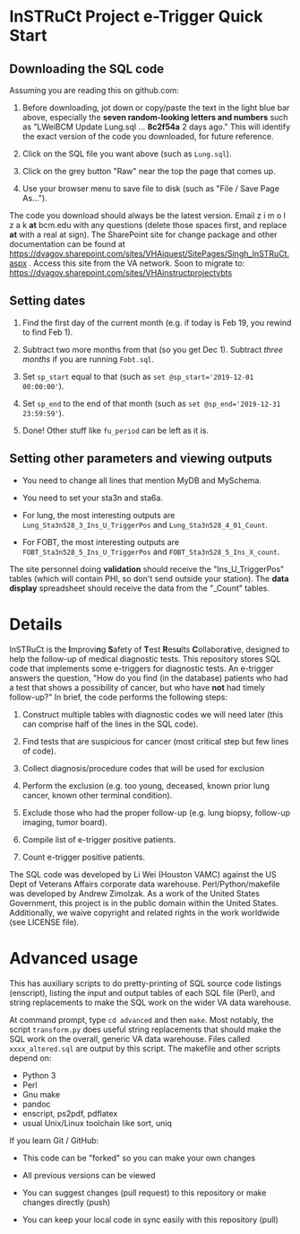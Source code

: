 InSTRuCt Project e-Trigger Quick Start
========

Downloading the SQL code
--------

Assuming you are reading this on github.com:

1. Before downloading, jot down or copy/paste the text in the light
blue bar above, especially the **seven random-looking letters and
numbers** such as "LWeiBCM Update Lung.sql ... **8c2f54a** 2 days
ago." This will identify the exact version of the code you downloaded,
for future reference.

2. Click on the SQL file you want above (such as `Lung.sql`).

3. Click on the grey button "Raw" near the top the page that comes up.

4. Use your browser menu to save file to disk (such as "File / Save
Page As...").

The code you download should always be the latest version. Email z i m
o l z a k **at** bcm.edu with any questions (delete those spaces
first, and replace **at** with a real at sign). The SharePoint site
for change package and other documentation can be found at
https://dvagov.sharepoint.com/sites/VHAiquest/SitePages/Singh_InSTRuCt.aspx
. Access this site from the VA network. Soon to migrate to:
https://dvagov.sharepoint.com/sites/VHAinstructprojectvbts

Setting dates
--------

1. Find the first day of the current month (e.g. if today is Feb 19,
you rewind to find Feb 1).

2. Subtract two more months from that (so you get Dec 1). Subtract *three months* if you are running `Fobt.sql`.

3. Set `sp_start` equal to that (such as `set @sp_start='2019-12-01 00:00:00'`).

4. Set `sp_end` to the end of that month (such as `set @sp_end='2019-12-31 23:59:59'`).

5. Done! Other stuff like `fu_period` can be left as it is.

Setting other parameters and viewing outputs
--------

- You need to change all lines that mention MyDB and MySchema.

- You need to set your sta3n and sta6a.

- For lung, the most interesting outputs are
`Lung_Sta3n528_3_Ins_U_TriggerPos` and `Lung_Sta3n528_4_01_Count`.
- For FOBT, the most interesting outputs are
`FOBT_Sta3n528_5_Ins_U_TriggerPos` and `FOBT_Sta3n528_5_Ins_X_count`.

The site personnel doing **validation** should receive the
"Ins_U_TriggerPos" tables (which will contain PHI, so don't send
outside your station). The **data display** spreadsheet should receive
the data from the "_Count" tables.


Details
========

InSTRuCt is the **I**mprovi**n**g **S**afety of **T**est
**R**es**u**lts **C**ollabora**t**ive, designed to help the follow-up
of medical diagnostic tests. This repository stores SQL code that
implements some e-triggers for diagnostic tests. An e-trigger answers
the question, "How do you find (in the database) patients who had a
test that shows a possibility of cancer, but who have **not** had
timely follow-up?" In brief, the code performs the following steps:

1. Construct multiple tables with diagnostic codes we will need later
(this can comprise half of the lines in the SQL code).

2. Find tests that are suspicious for cancer (most critical step but
few lines of code).

3. Collect diagnosis/procedure codes that will be used for exclusion

4. Perform the exclusion (e.g. too young, deceased, known prior lung
cancer, known other terminal condition).

5. Exclude those who had the proper follow-up (e.g. lung biopsy,
follow-up imaging, tumor board).

6. Compile list of e-trigger positive patients.

7. Count e-trigger positive patients.

The SQL code was developed by Li Wei (Houston VAMC) against the US
Dept of Veterans Affairs corporate data warehouse.
Perl/Python/makefile was developed by Andrew Zimolzak. As a work of
the United States Government, this project is in the public domain
within the United States. Additionally, we waive copyright and related
rights in the work worldwide (see LICENSE file).


Advanced usage
========

This has auxiliary scripts to do pretty-printing of SQL source code
listings (enscript), listing the input and output tables of each SQL
file (Perl), and string replacements to make the SQL work on the wider
VA data warehouse.

At command prompt, type `cd advanced` and then `make`. Most notably,
the script `transform.py` does useful string replacements that should
make the SQL work on the overall, generic VA data warehouse. Files
called `xxxx_altered.sql` are output by this script. The makefile and
other scripts depend on:

- Python 3
- Perl
- Gnu make
- pandoc
- enscript, ps2pdf, pdflatex
- usual Unix/Linux toolchain like sort, uniq

If you learn Git / GitHub:

- This code can be "forked" so you can make your own changes

- All previous versions can be viewed

- You can suggest changes (pull request) to this repository or make
changes directly (push)

- You can keep your local code in sync easily with this repository (pull)
